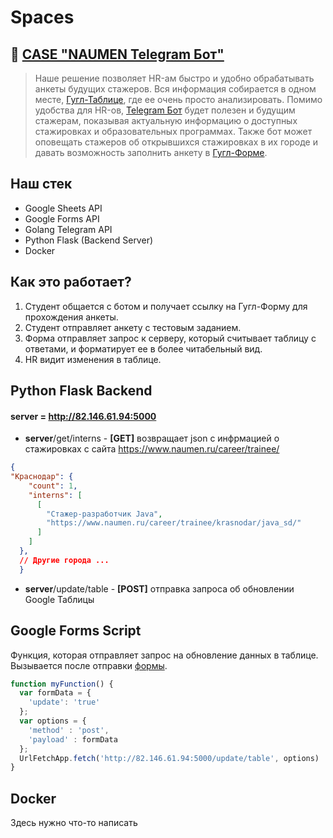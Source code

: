 # Spaces
## :robot: [CASE "NAUMEN Telegram Бот"](https://drive.google.com/file/d/1EyuxQHTg5V7LGInKZFtsyVkFNT3FBaEz/view)

>Наше решение позволяет HR-ам быстро и удобно обрабатывать анкеты будущих стажеров. Вся информация собирается в одном месте, [Гугл-Таблице](https://docs.google.com/spreadsheets/d/1OMjENvfDnax3xV9saBWAbM111KxTskO-CBaNUTYfQTk/edit?usp=sharing), где ее очень просто анализировать. Помимо удобства для HR-ов, [Telegram Бот](https://t.me/spaces_naumen_bot) будет полезен и будущим стажерам, показывая актуальную информацию о доступных стажировках и образовательных программах. Также бот может оповещать стажеров об открывшихся стажировках в их городе и давать возможность заполнить анкету в [Гугл-Форме](https://forms.gle/8RoffafEfF9fW1wPA).

## Наш стек
- Google Sheets API
- Google Forms API
- Golang Telegram API
- Python Flask (Backend Server)
- Docker

## Как это работает?
1. Студент общается с ботом и получает ссылку на Гугл-Форму для прохождения анкеты.
2. Студент отправляет анкету с тестовым заданием.
3. Форма отправляет запрос к серверу, который считывает таблицу с ответами, и форматирует ее в более читабельный вид.
4. HR видит изменения в таблице.

## Python Flask Backend
#### **server** = http://82.146.61.94:5000
- **server**/get/interns - **[GET]** возвращает json с инфрмацией о стажировках с сайта https://www.naumen.ru/career/trainee/
```json
{
"Краснодар": {
    "count": 1,
    "interns": [
      [
        "Стажер-разработчик Java",
        "https://www.naumen.ru/career/trainee/krasnodar/java_sd/"
      ]
    ]
  },
  // Другие города ...
  }
```
- **server**/update/table - **[POST]** отправка запроса об обновлении Google Таблицы

## Google Forms Script
Функция, которая отправляет запрос на обновление данных в таблице.
Вызывается после отправки [формы](https://forms.gle/8RoffafEfF9fW1wPA).
```js
function myFunction() {
  var formData = {
    'update': 'true'
  };
  var options = {
    'method' : 'post',
    'payload' : formData
  };
  UrlFetchApp.fetch('http://82.146.61.94:5000/update/table', options)
}
```

## Docker
Здесь нужно что-то написать
